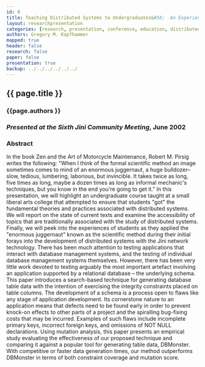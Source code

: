 ```yaml
---
id: 0
title: Teaching Distributed Systems to Undergraduates&#58;  An Experience Report 
layout: researchpresentation
categories: [research, presentation, conference, education, distributed systems]
authors: Gregory M. Kapfhammer 
mapped: true 
header: false 
research: false 
paper: false
presentation: true
backup: ../../../../../../
---
```


## {{ page.title }} [<i class="fa fa-download"></i>]({{backup}}/download/research/presentations/jcm2002-kapfhammer-presentation-1.pdf "Download this Presentation!")

### {{page.authors }}

### <em>Presented at the Sixth Jini Community Meeting</em>, June 2002

### Abstract

In the book Zen and the Art of Motorcycle Maintenance, Robert M. Pirsig writes the following: "When I think of the
formal scientific method an image sometimes comes to mind of an enormous juggernaut, a huge bulldozer– slow, tedious,
lumbering, laborious, but invincible. It takes twice as long, five times as long, maybe a dozen times as long as
informal mechanic's techniques, but you know in the end you're going to get it." In this presentation, we will highlight
an undergraduate course taught at a small liberal arts college that attempted to ensure that students "got" the
fundamental theories and practices associated with distributed systems. We will report on the state of current texts and
examine the accessibility of topics that are traditionally associated with the study of distributed systems. Finally, we
will peek into the experiences of students as they applied the "enormous juggernaut" known as the scientific method
during their initial forays into the development of distributed systems with the Jini network technology.  There has
been much attention to testing applications that interact with database management systems, and the testing of
individual database management systems themselves. However, there has been very little work devoted to testing arguably
the most important artefact involving an application supported by a relational database – the underlying schema. This
paper introduces a search-based technique for generating database table data with the intention of exercising the
integrity constraints placed on table columns. The development of a schema is a process open to flaws like any stage of
application development. Its cornerstone nature to an application means that defects need to be found early in order to
prevent knock-on effects to other parts of a project and the spiralling bug-fixing costs that may be incurred. Examples
of such flaws include incomplete primary keys, incorrect foreign keys, and omissions of NOT NULL declarations. Using
mutation analysis, this paper presents an empirical study evaluating the effectiveness of our proposed technique and
comparing it against a popular tool for generating table data, DBMonster. With competitive or faster data generation
times, our method outperforms DBMonster in terms of both constraint coverage and mutation score.



